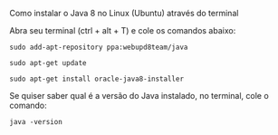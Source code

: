Como instalar o Java 8 no Linux (Ubuntu) através do terminal

Abra seu terminal (ctrl + alt + T) e cole os comandos abaixo:
```
sudo add-apt-repository ppa:webupd8team/java

sudo apt-get update

sudo apt-get install oracle-java8-installer
```
Se quiser saber qual é a versão do Java instalado, no terminal, cole o comando:
```
java -version
```